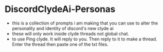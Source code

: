 # DiscordClydeAi-Personas

- this is a collection of prompts i am making that you can use to alter the personality and identity of discord's new clyde ai
- these will only work inside clyde threads not global chat.
- to use
Ping clyde. It will reply to you. Then reply to it to make a thread. Enter the thread then paste one of the txt files.
